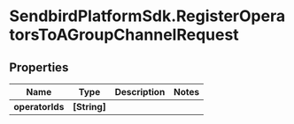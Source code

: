 # SendbirdPlatformSdk.RegisterOperatorsToAGroupChannelRequest

## Properties

Name | Type | Description | Notes
------------ | ------------- | ------------- | -------------
**operatorIds** | **[String]** |  | 



